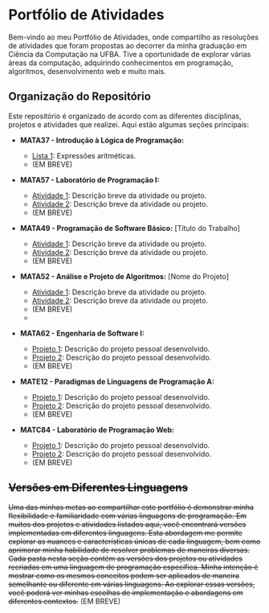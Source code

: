 
# Portfólio de Atividades

Bem-vindo ao meu Portfólio de Atividades, onde compartilho as resoluções de atividades que foram propostas ao decorrer da minha graduação em Ciência da Computação na UFBA. Tive a oportunidade de explorar várias áreas da computação, adquirindo conhecimentos em programação, algoritmos, desenvolvimento web e muito mais.

## Organização do Repositório

Este repositório é organizado de acordo com as diferentes disciplinas, projetos e atividades que realizei. Aqui estão algumas seções principais:

- **MATA37 - Introdução à Lógica de Programação:**
  - [Lista 1](MATA37%20-%20Introdução%20à%20Lógica%20de%20Programação/Lista1%20-%20Expressões%20aritméticas): Expressões aritméticas.
  - (EM BREVE) 

- **MATA57 - Laboratório de Programação I:**
  - [Atividade 1](caminho/para/atividade1): Descrição breve da atividade ou projeto.
  - [Atividade 2](caminho/para/atividade2): Descrição breve da atividade ou projeto.
  - (EM BREVE)

- **MATA49 - Programação de Software Básico:** [Título do Trabalho]
  - [Atividade 1](caminho/para/atividade1): Descrição breve da atividade ou projeto.
  - [Atividade 2](caminho/para/atividade2): Descrição breve da atividade ou projeto.
  - (EM BREVE)

- **MATA52 - Análise e Projeto de Algoritmos:** [Nome do Projeto]
  - [Atividade 1](caminho/para/atividade1): Descrição breve da atividade ou projeto.
  - [Atividade 2](caminho/para/atividade2): Descrição breve da atividade ou projeto.
  - (EM BREVE)
  - 
- **MATA62 - Engenharia de Software I:**
  - [Projeto 1](caminho/para/projeto1): Descrição do projeto pessoal desenvolvido.
  - [Projeto 2](caminho/para/projeto2): Descrição do projeto pessoal desenvolvido.
  - (EM BREVE)

- **MATE12 - Paradigmas de Linguagens de Programação A:**
  - [Projeto 1](caminho/para/projeto1): Descrição do projeto pessoal desenvolvido.
  - [Projeto 2](caminho/para/projeto2): Descrição do projeto pessoal desenvolvido.
  - (EM BREVE)

- **MATC84 - Laboratório de Programação Web:**
  - [Projeto 1](caminho/para/projeto1): Descrição do projeto pessoal desenvolvido.
  - [Projeto 2](caminho/para/projeto2): Descrição do projeto pessoal desenvolvido.
  - (EM BREVE)

## <s>Versões em Diferentes Linguagens</s>
<s>Uma das minhas metas ao compartilhar este portfólio é demonstrar minha flexibilidade e familiaridade com várias linguagens de programação. Em muitos dos projetos e atividades listados aqui, você encontrará versões implementadas em diferentes linguagens. Esta abordagem me permite explorar as nuances e características únicas de cada linguagem, bem como aprimorar minha habilidade de resolver problemas de maneiras diversas. Cada pasta nesta seção contém as versões dos projetos ou atividades recriadas em uma linguagem de programação específica. Minha intenção é mostrar como os mesmos conceitos podem ser aplicados de maneira semelhante ou diferente em várias linguagens. Ao explorar essas versões, você poderá ver minhas escolhas de implementação e abordagens em diferentes contextos.</s> (EM BREVE)

